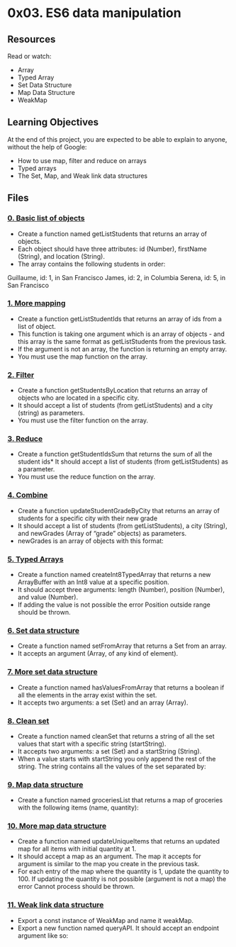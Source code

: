 # 0x03. ES6 data manipulation

## Resources
Read or watch:

* Array
* Typed Array
* Set Data Structure
* Map Data Structure
* WeakMap

## Learning Objectives
At the end of this project, you are expected to be able to explain to anyone, without the help of Google:

* How to use map, filter and reduce on arrays
* Typed arrays
* The Set, Map, and Weak link data structures

## Files

### [0. Basic list of objects](./0-get_list_students.js)
* Create a function named getListStudents that returns an array of objects.
* Each object should have three attributes: id (Number), firstName (String), and location (String).
* The array contains the following students in order:

Guillaume, id: 1, in San Francisco
James, id: 2, in Columbia
Serena, id: 5, in San Francisco

### [1. More mapping](./1-get_list_student_ids.js)
* Create a function getListStudentIds that returns an array of ids from a list of object.
* This function is taking one argument which is an array of objects - and this array is the same format as getListStudents from the previous task.
* If the argument is not an array, the function is returning an empty array.
* You must use the map function on the array.

### [2. Filter](./2-get_students_by_loc.js)
* Create a function getStudentsByLocation that returns an array of objects who are located in a specific city.
* It should accept a list of students (from getListStudents) and a city (string) as parameters.
* You must use the filter function on the array.

### [3. Reduce](./3-get_ids_sum.js)
* Create a function getStudentIdsSum that returns the sum of all the student ids* It should accept a list of students (from getListStudents) as a parameter.
* You must use the reduce function on the array.

### [4. Combine](./4-update_grade_by_city.js)
* Create a function updateStudentGradeByCity that returns an array of students for a specific city with their new grade
* It should accept a list of students (from getListStudents), a city (String), and newGrades (Array of “grade” objects) as parameters.
* newGrades is an array of objects with this format:

### [5. Typed Arrays](./5-typed_arrays.js)
* Create a function named createInt8TypedArray that returns a new ArrayBuffer with an Int8 value at a specific position.
* It should accept three arguments: length (Number), position (Number), and value (Number).
* If adding the value is not possible the error Position outside range should be thrown.

### [6. Set data structure](./6-set.js)
* Create a function named setFromArray that returns a Set from an array.
* It accepts an argument (Array, of any kind of element).

### [7. More set data structure](./7-has_array_values.js)
* Create a function named hasValuesFromArray that returns a boolean if all the elements in the array exist within the set.
* It accepts two arguments: a set (Set) and an array (Array).

### [8. Clean set](./8-clean_set.js)
* Create a function named cleanSet that returns a string of all the set values that start with a specific string (startString).
* It accepts two arguments: a set (Set) and a startString (String).
* When a value starts with startString you only append the rest of the string. The string contains all the values of the set separated by:

### [9. Map data structure](./9-groceries_list.js)
* Create a function named groceriesList that returns a map of groceries with the following items (name, quantity):

### [10. More map data structure](./10-update_uniq_items.js)
* Create a function named updateUniqueItems that returns an updated map for all items with initial quantity at 1.
* It should accept a map as an argument. The map it accepts for argument is similar to the map you create in the previous task.
* For each entry of the map where the quantity is 1, update the quantity to 100. If updating the quantity is not possible (argument is not a map) the error Cannot process should be thrown.

### [11. Weak link data structure](./100-weak.js)
* Export a const instance of WeakMap and name it weakMap.
* Export a new function named queryAPI. It should accept an endpoint argument like so:
